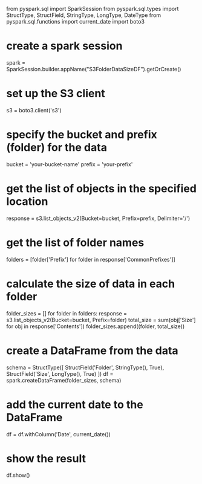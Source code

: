 
from pyspark.sql import SparkSession
from pyspark.sql.types import StructType, StructField, StringType, LongType, DateType
from pyspark.sql.functions import current_date
import boto3

# create a spark session
spark = SparkSession.builder.appName("S3FolderDataSizeDF").getOrCreate()

# set up the S3 client
s3 = boto3.client('s3')

# specify the bucket and prefix (folder) for the data
bucket = 'your-bucket-name'
prefix = 'your-prefix'

# get the list of objects in the specified location
response = s3.list_objects_v2(Bucket=bucket, Prefix=prefix, Delimiter='/')

# get the list of folder names
folders = [folder['Prefix'] for folder in response['CommonPrefixes']]

# calculate the size of data in each folder
folder_sizes = []
for folder in folders:
    response = s3.list_objects_v2(Bucket=bucket, Prefix=folder)
    total_size = sum(obj['Size'] for obj in response['Contents'])
    folder_sizes.append((folder, total_size))

# create a DataFrame from the data
schema = StructType([
    StructField('Folder', StringType(), True),
    StructField('Size', LongType(), True)
])
df = spark.createDataFrame(folder_sizes, schema)

# add the current date to the DataFrame
df = df.withColumn('Date', current_date())

# show the result
df.show()
